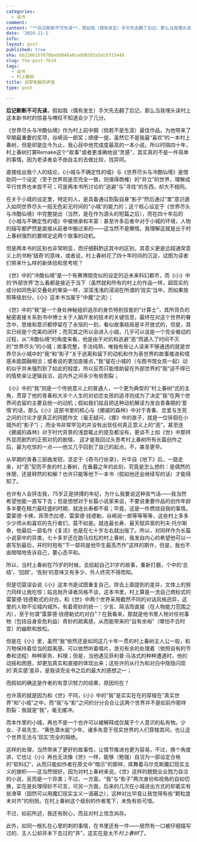 ```yaml
---
categories:
  - 读书
comment: 
content: "**后记断断不可先读**，假如我（偶有发生）手欠先去翻了后记，那么当我埋头读村上这本新书时的惊喜与喟叹不知道会少了几分。\r\n\r\n《世界尽头与冷酷仙境》作为村上前中期（倘若不是生涯）最佳作品，为他带来了早期最重要的奖项，谷崎润一郎奖；顺便一提，虽然它不是我最“喜欢”的一本村上春树，但是却是迄今为止，我心目中他完成度最高的一本小说。所以时隔四十年，村上春树打算Remake这个\"故事\"或者更准确地说“灵感”，其实真的不是一件简单的事情。因为老读者会不由自主的去做比较，找异同。\r\n\r\n直接给出我个人的结论，《小城与不确定性的墙》与《世界尽头与冷酷仙境》是借助同一个设定（至于世界观是否完全一致，则值得商榷）的“并立”的世界，理解成平行世界也未尝不可；可是两本书所讨论的”逃避“与”寻找“的东西，却大不相同。\r\n\r\n在关于小城的设定里，特定的人，是具备通过割裂自身“影子”然后通过“里”意识遁入如同世界尽头一般无色彩无时间的“小城”的能力的；这个核心设定于《世界尽头与冷酷仙境》中完整提出（当然，是在作为源头的短篇之后），而在四十年后的《小城与不确定性的墙》中被继承和丰富：甚至许多后者中对于小城的环境，人物的描写都俨然是直接从前者中搬过来的——这当然不是懒惰，我理解这就是出于村上春树强烈的要绑定这两个故事的动机。\r\n\r\n但是两本书的区别也非常明显，而仔细斟酌这其中的区别，其意义更是远超通常意义上的书粉‘猎奇’的意味，或者说，村上春树花了四十年时间的沉淀，试图为读者们带来什么样的新体验和思考呢？\r\n\r\n《世》中的“冷酷仙境”是一个有赛博朋克似的设定的近未来科幻都市，而《小》中的‘外部世界’怎么看都是接近于当下（虽然就和所有的村上的作品一样，超现实的成分如同色彩交叠处的晕染一样，深深浅浅的浸润在所谓的‘现实’当中，而如果按照等级划分，《小》这本书当属于“中魔”之流）；\r\n\r\n《世》中的“我”是一个身处神秘组织追杀的身负特别技能的“计算士”，其所背负的秘密直接关系到书中博士关于人脑开发的技术的关键信息，最终在对这个世界的眷念中，思维和意识都停留在了永恒的一刻，看似故事结局是半开放式的，但是，其实已经是个完美的闭环；而究其之所以会进入小城，几乎可以说是一个完全被动的过程，从”冷酷仙境“的角度来看，他是由于对抗和逃避”恶“而遁入了时间不灭的“世界尽头”的小城；故事完整，手法纯熟，唯独有些让人读来不够通透的就是世界尽头小城中的”我“和”影子“关于逃离和留下的动机和作为表世界的故事推进和情感未能圆融相洽；或者说的更加直接点，”我“留在小城的（与图书馆女孩一起）动机似乎并未强烈到了如此的程度，所以反而只能借助留在外部世界的”我“迫不得已的情势来让逻辑自洽，这内外之间多少有些割裂；\r\n\r\n《小》中的“我”则是一个传统意义上的普通人，一个更为典型的“村上春树”式的主角，贯穿了他的青春和大半个人生的对初恋女孩的追寻则成为了决定”我“在两个世界间去留的主要且统一的动机；假如我们姑且把这种动机解读为发自青春期的’爱情‘的话，那么《小》这部书里的核心与《挪威的森林》中对于青春、恋爱与生死之间的讨论才是真正的同题作文（毫无疑问，《挪》中的直子，就是一位徘徊在小城外的”影子“）； 而全书非常罕见的并没有出现任何真正意义上的“恶”，甚至连《挪威的森林》对于时代背景的浅尝辄止的提及都没有，更谈不上如《世》中那样外显而剧烈的正邪对抗的剧情， 这才是我回过头思考村上春树所有长篇创作之后，最为吃惊的一点——他又几乎回到了自己的起点，不，甚至更早。\r\n\r\n从早期的青春三部曲发轫，坚定于《奇鸟行状录》，升华自《地下》后，一路走来，对“恶”契而不舍的村上春树，在垂暮之年的此刻，究竟是怎么想的：是偶然的休憩，还是释然的和解？也许只能等他下一本书（假如他还会继续写的话）才能得知了。\r\n\r\n也许有人会抨击我，75岁正是拼搏的年纪，为什么我要说这种丧气话——我当然希望他能一直写下去；但是想想对于长篇小说家来说，不要说重要作品的创作年龄多半要在精力最旺盛的时期，就连长寿都不易；毕竟，这是一件燃烧自我的事情。雷蒙德·卡佛，菲茨杰拉德，雷蒙德·钱德勒，谷崎润一郎等等等等，这些村上多多少少师从和喜欢的先行者们，莫不如是。就连最长寿、最天赋异禀的列夫·托尔斯泰，他最后一部名作《复活》也是在七十岁左右就出版了。所以，对同样作为长篇小说家中的异类，七十多岁还在跑马拉松的村上春树，我发自内心的希望他可以一直写到最后，并时时抱有“下一部将是他毕生最高杰作”这样的期许，但是，我也不由暗暗地告诉自己，要心态平和。\r\n\r\n所以，当村上春树在75岁的时候，去拾起自己31岁的故事，重新打磨，个中的‘总结’，‘回顾’，‘告别’的意味又有多少，外人终究不得而知。\r\n\r\n但是切莫误会说《小》这本书是试图重复自己，除去上面提到的差异，文体上的努力同样让我吃惊；姑且抛开译者风格不谈，这本书里，村上算是一洗自己商标式的雷蒙德·钱德勒式的对白，和《世》中两个世界采用截然不同的对话风格迥异，这里的人物不论城内城外，有着奇妙的统一：少言、简洁而直接（在人物能力范围之内），至于何谓“雷蒙德·钱德勒式的对白”？在我看来，那就是他书里人物对任何事物（包括自身安危利益）奇妙的疏离感，从而能带来的“自有余裕”（哪怕不合时宜）的幽默和放松。\r\n\r\n但是在《小》里，虽然“我”依然还是如同这几十年一贯的村上春树主人公一般，和万物保持着恰当的距离感、可以依然听着唱片，游刃有余的处理着（依照自有的节奏和流程）种种家务、料理；但是，当他遇见菲利普·马洛式的种种遭遇时，他的动摇和困惑，却更加真实和直接的体现出来；这些许的从行为和对白中隐隐闪现的‘真实感’差异，是我读完全书之后的最大的感想之一；\r\n\r\n而假如的确这是作者的有意识努力的结果，原因何在？\r\n\r\n也许真的就是因为和《世》不同，《小》中的“我”是实实在在的穿梭在“真实世界”和“小城”之中，而“我”与“影”之间的分分合合让这两个世界并不是如前作那样割裂：我就是“我”，毫无缓冲。\r\n\r\n而本作里的小城，再也不是一个也许可以被解释成仅属于个人意识的私有物。少女、子易先生、“黄色潜水艇”少年，诸多失意于现实世界的人们穿梭其间，也让这个世界无法与‘现实’完全的隔绝。\r\n\r\n这样的处理，当然带来了更好的故事性，让情节推进也更为容易，不过，换个角度讲，它也让《小》再也无法像《世》一样，能够（勉强）自洽为一部设定合格的“软科幻”，从而只能如作者在原文中“暗示”的那样，挥舞着马尔克斯魔幻现实主义的旗帜——这当然很好，因为对村上春树来说，《世》这样的兢兢业业戮力自洽的小说，反而是一个异类；不过，一方面，“我”与“影子”两次身份和视角的自如切换，实在是处理得妙不可言，可另一方面，后来的几次在小城进出方式的却着实有些潦草（固然可以用魔幻现实主义一语蔽之），这种对比毕竟让我觉得有些“颗粒度未对齐”的别扭。在村上春树这个级别的作者笔下，未免有些可惜。\r\n\r\n不过，如前所述，我还有耐心，而且对村上信念尚存。 \r\n\r\n此外，如同一根扎在心里的刺的事情，在书里还有一件——居然有一口被仔细描写过的、主人公却并未下去过的“井”，这实在是太不*村上春树*了。"
date: '2024-11-1'
info: 
layout: post
published: true
sha: b62266157678bedd846a0cadd8593a5dc6733448
slug: the-post-7634
tags:
  - 读书
  - 村上春树
title: 旧梦和解的声音
type: post

---
```

**后记断断不可先读**，假如我（偶有发生）手欠先去翻了后记，那么当我埋头读村上这本新书时的惊喜与喟叹不知道会少了几分。

《世界尽头与冷酷仙境》作为村上前中期（倘若不是生涯）最佳作品，为他带来了早期最重要的奖项，谷崎润一郎奖；顺便一提，虽然它不是我最“喜欢”的一本村上春树，但是却是迄今为止，我心目中他完成度最高的一本小说。所以时隔四十年，村上春树打算Remake这个"故事"或者更准确地说“灵感”，其实真的不是一件简单的事情。因为老读者会不由自主的去做比较，找异同。

直接给出我个人的结论，《小城与不确定性的墙》与《世界尽头与冷酷仙境》是借助同一个设定（至于世界观是否完全一致，则值得商榷）的“并立”的世界，理解成平行世界也未尝不可；可是两本书所讨论的”逃避“与”寻找“的东西，却大不相同。

在关于小城的设定里，特定的人，是具备通过割裂自身“影子”然后通过“里”意识遁入如同世界尽头一般无色彩无时间的“小城”的能力的；这个核心设定于《世界尽头与冷酷仙境》中完整提出（当然，是在作为源头的短篇之后），而在四十年后的《小城与不确定性的墙》中被继承和丰富：甚至许多后者中对于小城的环境，人物的描写都俨然是直接从前者中搬过来的——这当然不是懒惰，我理解这就是出于村上春树强烈的要绑定这两个故事的动机。

但是两本书的区别也非常明显，而仔细斟酌这其中的区别，其意义更是远超通常意义上的书粉‘猎奇’的意味，或者说，村上春树花了四十年时间的沉淀，试图为读者们带来什么样的新体验和思考呢？

《世》中的“冷酷仙境”是一个有赛博朋克似的设定的近未来科幻都市，而《小》中的‘外部世界’怎么看都是接近于当下（虽然就和所有的村上的作品一样，超现实的成分如同色彩交叠处的晕染一样，深深浅浅的浸润在所谓的‘现实’当中，而如果按照等级划分，《小》这本书当属于“中魔”之流）；

《世》中的“我”是一个身处神秘组织追杀的身负特别技能的“计算士”，其所背负的秘密直接关系到书中博士关于人脑开发的技术的关键信息，最终在对这个世界的眷念中，思维和意识都停留在了永恒的一刻，看似故事结局是半开放式的，但是，其实已经是个完美的闭环；而究其之所以会进入小城，几乎可以说是一个完全被动的过程，从”冷酷仙境“的角度来看，他是由于对抗和逃避”恶“而遁入了时间不灭的“世界尽头”的小城；故事完整，手法纯熟，唯独有些让人读来不够通透的就是世界尽头小城中的”我“和”影子“关于逃离和留下的动机和作为表世界的故事推进和情感未能圆融相洽；或者说的更加直接点，”我“留在小城的（与图书馆女孩一起）动机似乎并未强烈到了如此的程度，所以反而只能借助留在外部世界的”我“迫不得已的情势来让逻辑自洽，这内外之间多少有些割裂；

《小》中的“我”则是一个传统意义上的普通人，一个更为典型的“村上春树”式的主角，贯穿了他的青春和大半个人生的对初恋女孩的追寻则成为了决定”我“在两个世界间去留的主要且统一的动机；假如我们姑且把这种动机解读为发自青春期的’爱情‘的话，那么《小》这部书里的核心与《挪威的森林》中对于青春、恋爱与生死之间的讨论才是真正的同题作文（毫无疑问，《挪》中的直子，就是一位徘徊在小城外的”影子“）； 而全书非常罕见的并没有出现任何真正意义上的“恶”，甚至连《挪威的森林》对于时代背景的浅尝辄止的提及都没有，更谈不上如《世》中那样外显而剧烈的正邪对抗的剧情， 这才是我回过头思考村上春树所有长篇创作之后，最为吃惊的一点——他又几乎回到了自己的起点，不，甚至更早。

从早期的青春三部曲发轫，坚定于《奇鸟行状录》，升华自《地下》后，一路走来，对“恶”契而不舍的村上春树，在垂暮之年的此刻，究竟是怎么想的：是偶然的休憩，还是释然的和解？也许只能等他下一本书（假如他还会继续写的话）才能得知了。

也许有人会抨击我，75岁正是拼搏的年纪，为什么我要说这种丧气话——我当然希望他能一直写下去；但是想想对于长篇小说家来说，不要说重要作品的创作年龄多半要在精力最旺盛的时期，就连长寿都不易；毕竟，这是一件燃烧自我的事情。雷蒙德·卡佛，菲茨杰拉德，雷蒙德·钱德勒，谷崎润一郎等等等等，这些村上多多少少师从和喜欢的先行者们，莫不如是。就连最长寿、最天赋异禀的列夫·托尔斯泰，他最后一部名作《复活》也是在七十岁左右就出版了。所以，对同样作为长篇小说家中的异类，七十多岁还在跑马拉松的村上春树，我发自内心的希望他可以一直写到最后，并时时抱有“下一部将是他毕生最高杰作”这样的期许，但是，我也不由暗暗地告诉自己，要心态平和。

所以，当村上春树在75岁的时候，去拾起自己31岁的故事，重新打磨，个中的‘总结’，‘回顾’，‘告别’的意味又有多少，外人终究不得而知。

但是切莫误会说《小》这本书是试图重复自己，除去上面提到的差异，文体上的努力同样让我吃惊；姑且抛开译者风格不谈，这本书里，村上算是一洗自己商标式的雷蒙德·钱德勒式的对白，和《世》中两个世界采用截然不同的对话风格迥异，这里的人物不论城内城外，有着奇妙的统一：少言、简洁而直接（在人物能力范围之内），至于何谓“雷蒙德·钱德勒式的对白”？在我看来，那就是他书里人物对任何事物（包括自身安危利益）奇妙的疏离感，从而能带来的“自有余裕”（哪怕不合时宜）的幽默和放松。

但是在《小》里，虽然“我”依然还是如同这几十年一贯的村上春树主人公一般，和万物保持着恰当的距离感、可以依然听着唱片，游刃有余的处理着（依照自有的节奏和流程）种种家务、料理；但是，当他遇见菲利普·马洛式的种种遭遇时，他的动摇和困惑，却更加真实和直接的体现出来；这些许的从行为和对白中隐隐闪现的‘真实感’差异，是我读完全书之后的最大的感想之一；

而假如的确这是作者的有意识努力的结果，原因何在？

也许真的就是因为和《世》不同，《小》中的“我”是实实在在的穿梭在“真实世界”和“小城”之中，而“我”与“影”之间的分分合合让这两个世界并不是如前作那样割裂：我就是“我”，毫无缓冲。

而本作里的小城，再也不是一个也许可以被解释成仅属于个人意识的私有物。少女、子易先生、“黄色潜水艇”少年，诸多失意于现实世界的人们穿梭其间，也让这个世界无法与‘现实’完全的隔绝。

这样的处理，当然带来了更好的故事性，让情节推进也更为容易，不过，换个角度讲，它也让《小》再也无法像《世》一样，能够（勉强）自洽为一部设定合格的“软科幻”，从而只能如作者在原文中“暗示”的那样，挥舞着马尔克斯魔幻现实主义的旗帜——这当然很好，因为对村上春树来说，《世》这样的兢兢业业戮力自洽的小说，反而是一个异类；不过，一方面，“我”与“影子”两次身份和视角的自如切换，实在是处理得妙不可言，可另一方面，后来的几次在小城进出方式的却着实有些潦草（固然可以用魔幻现实主义一语蔽之），这种对比毕竟让我觉得有些“颗粒度未对齐”的别扭。在村上春树这个级别的作者笔下，未免有些可惜。

不过，如前所述，我还有耐心，而且对村上信念尚存。 

此外，如同一根扎在心里的刺的事情，在书里还有一件——居然有一口被仔细描写过的、主人公却并未下去过的“井”，这实在是太不*村上春树*了。